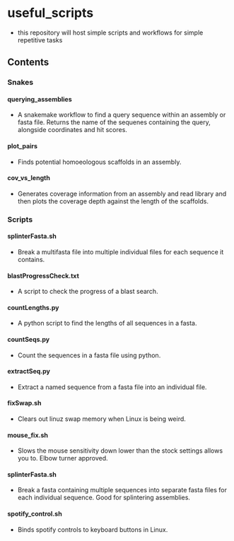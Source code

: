 # useful_scripts

- this repository will host simple scripts and workflows for simple repetitive tasks

## Contents
### Snakes
#### querying_assemblies
- A snakemake workflow to find a query sequence within an assembly or fasta file. Returns the name of the sequenes containing the query, alongside coordinates and hit scores.  
#### plot_pairs
- Finds potential homoeologous scaffolds in an assembly.  
#### cov_vs_length
- Generates coverage information from an assembly and read library and then plots the coverage depth against the length of the scaffolds.  
### Scripts
#### splinterFasta.sh
- Break a multifasta file into multiple individual files for each sequence it contains.  
#### blastProgressCheck.txt
- A script to check the progress of a blast search.  
#### countLengths.py
- A python script to find the lengths of all sequences in a fasta.  
#### countSeqs.py
- Count the sequences in a fasta file using python.  
#### extractSeq.py
- Extract a named sequence from a fasta file into an individual file.  
#### fixSwap.sh
- Clears out linuz swap memory when Linux is being weird.  
#### mouse_fix.sh
- Slows the mouse sensitivity down lower than the stock settings allows you to. Elbow turner approved.  
#### splinterFasta.sh
- Break a fasta containing multiple sequences into separate fasta files for each individual sequence. Good for splintering assemblies.  
#### spotify_control.sh
- Binds spotify controls to keyboard buttons in Linux.  
